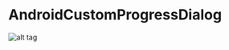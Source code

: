 AndroidCustomProgressDialog
===========================

![alt tag](https://raw.github.com/gnut3ll4/AndroidCustomProgressDialog/customprogressbar.png)
